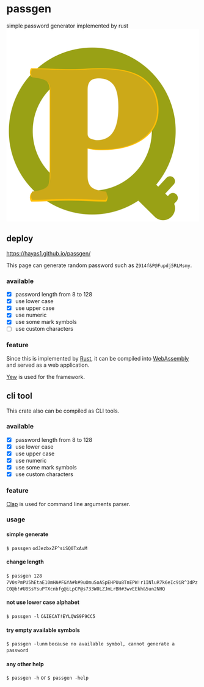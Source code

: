 # passgen
simple password generator implemented by rust
![logo](/static/passgen.svg)

## deploy
https://hayas1.github.io/passgen/

This page can generate random password such as `Z914f&P@Fupdj5RLMsmy`.

### available
- [x] password length from 8 to 128
- [x] use lower case
- [x] use upper case
- [x] use numeric
- [x] use some mark symbols
- [ ] use custom characters

### feature
Since this is implemented by [Rust](https://github.com/rust-lang/rust),
it can be compiled into [WebAssembly](https://webassembly.org/) and served as a web application.

[Yew](https://yew.rs/docs/) is used for the framework.

## cli tool
This crate also can be compiled as CLI tools.

### available
- [x] password length from 8 to 128
- [x] use lower case
- [x] use upper case
- [x] use numeric
- [x] use some mark symbols
- [x] use custom characters

### feature
[Clap](https://github.com/clap-rs/clap) is used for command line arguments parser.

### usage
#### simple generate
`$ passgen`
`odJezbxZF^siSQ0TxAvM`
#### change length
`$ passgen 128`
`7V0sPmPU5hEtaE10mHA#F&YA#k#9uOmuSoASpEHPUu8TnEPW!r1INluR7k6eIc9iR^3dPzC0@b!#U8SsYsuPTXcnbfg@iLpCP@s733W0LZJmLrBH#3wvEEkh&5un2NHQ`
#### not use lower case alphabet
`$ passgen -l`
`C&IECAT!EYLQWS9F9CC5`
#### try empty available symbols
`$ passgen -lunm`
`because no available symbol, cannot generate a password`
#### any other help
`$ passgen -h` or `$ passgen -help`
